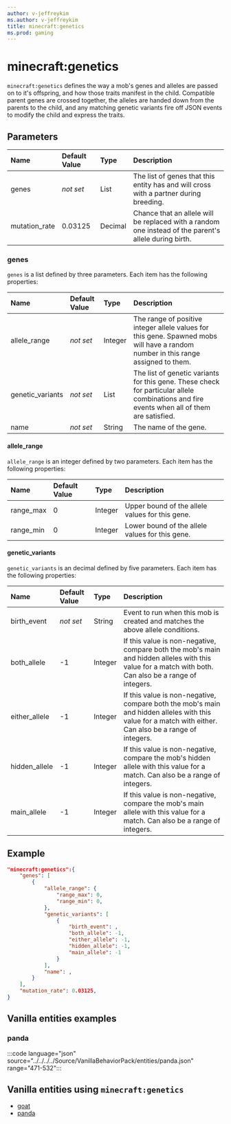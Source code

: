 ```yaml
---
author: v-jeffreykim
ms.author: v-jeffreykim
title: minecraft:genetics
ms.prod: gaming
---
```


# minecraft:genetics

`minecraft:genetics` defines the way a mob's genes and alleles are passed on to it's offspring, and how those traits manifest in the child. Compatible parent genes are crossed together, the alleles are handed down from the parents to the child, and any matching genetic variants fire off JSON events to modify the child and express the traits.

## Parameters

|Name |Default Value  |Type  |Description  |
|:----------|:----------|:----------|:----------|
| genes| *not set*| List| The list of genes that this entity has and will cross with a partner during breeding.|
| mutation_rate| 0.03125| Decimal| Chance that an allele will be replaced with a random one instead of the parent's allele during birth. |

### genes

`genes` is a list defined by three parameters. Each item has the following properties:

| Name| Default Value| Type| Description |
|:----------|:----------|:----------|:----------|
| allele_range| *not set*| Integer| The range of positive integer allele values for this gene. Spawned mobs will have a random number in this range assigned to them.|
| genetic_variants| *not set*| List| The list of genetic variants for this gene. These check for particular allele combinations and fire events when all of them are satisfied.|
| name| *not set*| String| The name of the gene. |

#### allele_range

`allele_range` is an integer defined by two parameters. Each item has the following properties:

| Name| Default Value| Type| Description |
|:-----------|:-----------|:-----------|:-----------|
| range_max| 0| Integer| Upper bound of the allele values for this gene. |
| range_min| 0| Integer| Lower bound of the allele values for this gene. |

#### genetic_variants

`genetic_variants` is an decimal defined by five parameters. Each item has the following properties:

| Name| Default Value| Type| Description |
|:-----------|:-----------|:-----------|:-----------|
| birth_event| *not set*| String| Event to run when this mob is created and matches the above allele conditions. |
| both_allele| -1| Integer| If this value is non-negative, compare both the mob's main and hidden alleles with this value for a match with both. Can also be a range of integers. |
| either_allele| -1| Integer| If this value is non-negative, compare both the mob's main and hidden alleles with this value for a match with either. Can also be a range of integers. |
| hidden_allele| -1| Integer| If this value is non-negative, compare the mob's hidden allele with this value for a match. Can also be a range of integers. |
| main_allele| -1| Integer| If this value is non-negative, compare the mob's main allele with this value for a match. Can also be a range of integers. |

## Example

```json
"minecraft:genetics":{
    "genes": [
        {
            "allele_range": {
                "range_max": 0,
                "range_min": 0,
            },
            "genetic_variants": [
                {
                    "birth_event": ,
                    "both_allele": -1,
                    "either_allele": -1,
                    "hidden_allele": -1,
                    "main_allele": -1
                }
            ],
            "name": ,
        }
    ],
    "mutation_rate": 0.03125,
}
```

## Vanilla entities examples

### panda

:::code language="json" source="../../../../Source/VanillaBehaviorPack/entities/panda.json" range="471-532":::

## Vanilla entities using `minecraft:genetics`

- [goat](../../../../Source/VanillaBehaviorPack_Snippets/entities/goat.md)
- [panda](../../../../Source/VanillaBehaviorPack_Snippets/entities/panda.md)